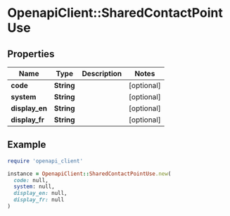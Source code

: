 # OpenapiClient::SharedContactPointUse

## Properties

| Name | Type | Description | Notes |
| ---- | ---- | ----------- | ----- |
| **code** | **String** |  | [optional] |
| **system** | **String** |  | [optional] |
| **display_en** | **String** |  | [optional] |
| **display_fr** | **String** |  | [optional] |

## Example

```ruby
require 'openapi_client'

instance = OpenapiClient::SharedContactPointUse.new(
  code: null,
  system: null,
  display_en: null,
  display_fr: null
)
```

